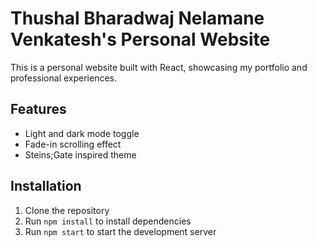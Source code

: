 # Thushal Bharadwaj Nelamane Venkatesh's Personal Website

This is a personal website built with React, showcasing my portfolio and professional experiences.

## Features

- Light and dark mode toggle
- Fade-in scrolling effect
- Steins;Gate inspired theme

## Installation

1. Clone the repository
2. Run `npm install` to install dependencies
3. Run `npm start` to start the development server
